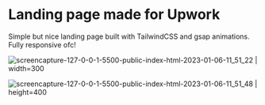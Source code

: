 # Landing page made for Upwork

Simple but nice landing page built with TailwindCSS and gsap animations. Fully responsive ofc!


![screencapture-127-0-0-1-5500-public-index-html-2023-01-06-11_51_22](https://user-images.githubusercontent.com/62795911/211040533-ca34f02b-61fb-4f97-8a13-6507b9b25202.png) | width=300

![screencapture-127-0-0-1-5500-public-index-html-2023-01-06-11_51_48](https://user-images.githubusercontent.com/62795911/211040525-6316d461-07c2-43ca-a087-9c714025e603.png) | height=400
